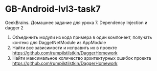 # GB-Android-lvl3-task7
GeekBrains. Домашнее задание для урока 7. Dependency Injection и dagger 2
1. Объединить модули из кода примера в один компонент, получать контекс для DaggetNetModule из AppModule
2. Найти все зависимости и исправить их в проекте https://github.com/rumpilstilstkin/DaggerHomework
3. Найти максимальное количество архитектурных ошибок проекта https://github.com/rumpilstilstkin/DaggerHomework
